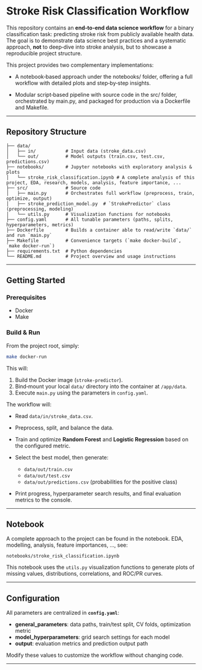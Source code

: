 # Stroke Risk Classification Workflow

This repository contains an **end‑to‑end data science workflow** for a binary classification task: predicting stroke risk from publicly available health data. The goal is to demonstrate data science best practices and a systematic approach, **not** to deep‑dive into stroke analysis, but to showcase a reproducible project structure.

This project provides two complementary implementations:

- A notebook‑based approach under the notebooks/ folder, offering a full workflow with detailed plots and step‑by‑step insights.

- Modular script‑based pipeline with source code in the src/ folder, orchestrated by main.py, and packaged for production via a Dockerfile and Makefile.

---

## Repository Structure

```
├── data/
│   ├── in/           # Input data (stroke_data.csv)
│   └── out/          # Model outputs (train.csv, test.csv, predictions.csv)
├── notebooks/        # Jupyter notebooks with exploratory analysis & plots
│   └── stroke_risk_classification.ipynb # A complete analysis of this project, EDA, research, models, analysis, feature importance, ...
├── src/              # Source code
│   ├── main.py       # Orchestrates full workflow (preprocess, train, optimize, output)
│   ├── stroke_prediction_model.py  # `StrokePredictor` class (preprocessing, modeling)
│   └── utils.py      # Visualization functions for notebooks
├── config.yaml       # All tunable parameters (paths, splits, hyperparameters, metrics)
├── Dockerfile        # Builds a container able to read/write `data/` and run `main.py`
├── Makefile          # Convenience targets (`make docker-build`, `make docker-run`)
├── requirements.txt  # Python dependencies
└── README.md         # Project overview and usage instructions
```

---

## Getting Started

### Prerequisites

* Docker
* Make

### Build & Run

From the project root, simply:

```bash
make docker-run
```

This will:

1. Build the Docker image (`stroke-predictor`).
2. Bind‑mount your local `data/` directory into the container at `/app/data`.
3. Execute `main.py` using the parameters in `config.yaml`.

The workflow will:

* Read `data/in/stroke_data.csv`.
* Preprocess, split, and balance the data.
* Train and optimize **Random Forest** and **Logistic Regression** based on the configured metric.
* Select the best model, then generate:

  * `data/out/train.csv`
  * `data/out/test.csv`
  * `data/out/predictions.csv` (probabilities for the positive class)
* Print progress, hyperparameter search results, and final evaluation metrics to the console.

---

## Notebook

A complete approach to the project can be found in the notebook. EDA, modelling, analysis, feature importances, ..., see:

```
notebooks/stroke_risk_classification.ipynb
```

This notebook uses the `utils.py` visualization functions to generate plots of missing values, distributions, correlations, and ROC/PR curves.

---

## Configuration

All parameters are centralized in **`config.yaml`**:

* **general\_parameters**: data paths, train/test split, CV folds, optimization metric
* **model\_hyperparameters**: grid search settings for each model
* **output**: evaluation metrics and prediction output path

Modify these values to customize the workflow without changing code.

---
